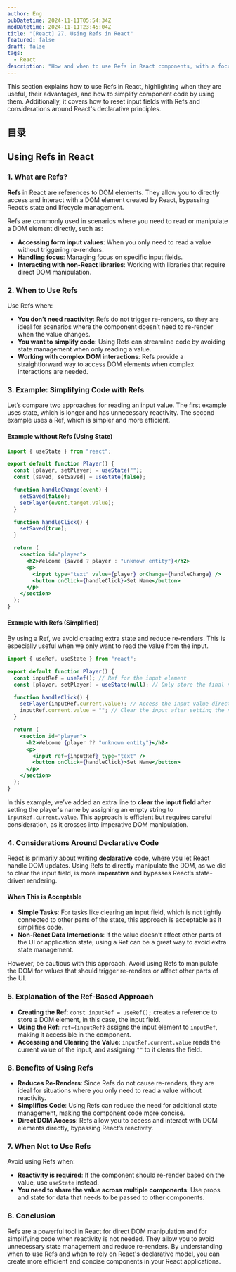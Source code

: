 ```yaml
---
author: Eng
pubDatetime: 2024-11-11T05:54:34Z
modDatetime: 2024-11-11T23:45:04Z
title: "[React] 27. Using Refs in React"
featured: false
draft: false
tags:
  - React
description: "How and when to use Refs in React components, with a focus on simplifying code for reading values and handling input resets."
---
```


This section explains how to use Refs in React, highlighting when they are useful, their advantages, and how to simplify component code by using them. Additionally, it covers how to reset input fields with Refs and considerations around React's declarative principles.

## 目录

## Using Refs in React

### 1. What are Refs?

**Refs** in React are references to DOM elements. They allow you to directly access and interact with a DOM element created by React, bypassing React’s state and lifecycle management.

Refs are commonly used in scenarios where you need to read or manipulate a DOM element directly, such as:

- **Accessing form input values**: When you only need to read a value without triggering re-renders.
- **Handling focus**: Managing focus on specific input fields.
- **Interacting with non-React libraries**: Working with libraries that require direct DOM manipulation.

### 2. When to Use Refs

Use Refs when:

- **You don’t need reactivity**: Refs do not trigger re-renders, so they are ideal for scenarios where the component doesn’t need to re-render when the value changes.
- **You want to simplify code**: Using Refs can streamline code by avoiding state management when only reading a value.
- **Working with complex DOM interactions**: Refs provide a straightforward way to access DOM elements when complex interactions are needed.

### 3. Example: Simplifying Code with Refs

Let’s compare two approaches for reading an input value. The first example uses state, which is longer and has unnecessary reactivity. The second example uses a Ref, which is simpler and more efficient.

#### Example without Refs (Using State)

```jsx
import { useState } from "react";

export default function Player() {
  const [player, setPlayer] = useState("");
  const [saved, setSaved] = useState(false);

  function handleChange(event) {
    setSaved(false);
    setPlayer(event.target.value);
  }

  function handleClick() {
    setSaved(true);
  }

  return (
    <section id="player">
      <h2>Welcome {saved ? player : "unknown entity"}</h2>
      <p>
        <input type="text" value={player} onChange={handleChange} />
        <button onClick={handleClick}>Set Name</button>
      </p>
    </section>
  );
}
```

#### Example with Refs (Simplified)

By using a Ref, we avoid creating extra state and reduce re-renders. This is especially useful when we only want to read the value from the input.

```jsx
import { useRef, useState } from "react";

export default function Player() {
  const inputRef = useRef(); // Ref for the input element
  const [player, setPlayer] = useState(null); // Only store the final name

  function handleClick() {
    setPlayer(inputRef.current.value); // Access the input value directly
    inputRef.current.value = ""; // Clear the input after setting the name
  }

  return (
    <section id="player">
      <h2>Welcome {player ?? "unknown entity"}</h2>
      <p>
        <input ref={inputRef} type="text" />
        <button onClick={handleClick}>Set Name</button>
      </p>
    </section>
  );
}
```

In this example, we’ve added an extra line to **clear the input field** after setting the player's name by assigning an empty string to `inputRef.current.value`. This approach is efficient but requires careful consideration, as it crosses into imperative DOM manipulation.

### 4. Considerations Around Declarative Code

React is primarily about writing **declarative** code, where you let React handle DOM updates. Using Refs to directly manipulate the DOM, as we did to clear the input field, is more **imperative** and bypasses React’s state-driven rendering.

#### When This is Acceptable

- **Simple Tasks**: For tasks like clearing an input field, which is not tightly connected to other parts of the state, this approach is acceptable as it simplifies code.
- **Non-React Data Interactions**: If the value doesn’t affect other parts of the UI or application state, using a Ref can be a great way to avoid extra state management.

However, be cautious with this approach. Avoid using Refs to manipulate the DOM for values that should trigger re-renders or affect other parts of the UI.

### 5. Explanation of the Ref-Based Approach

- **Creating the Ref**: `const inputRef = useRef();` creates a reference to store a DOM element, in this case, the input field.
- **Using the Ref**: `ref={inputRef}` assigns the input element to `inputRef`, making it accessible in the component.
- **Accessing and Clearing the Value**: `inputRef.current.value` reads the current value of the input, and assigning `""` to it clears the field.

### 6. Benefits of Using Refs

- **Reduces Re-Renders**: Since Refs do not cause re-renders, they are ideal for situations where you only need to read a value without reactivity.
- **Simplifies Code**: Using Refs can reduce the need for additional state management, making the component code more concise.
- **Direct DOM Access**: Refs allow you to access and interact with DOM elements directly, bypassing React’s reactivity.

### 7. When Not to Use Refs

Avoid using Refs when:

- **Reactivity is required**: If the component should re-render based on the value, use `useState` instead.
- **You need to share the value across multiple components**: Use props and state for data that needs to be passed to other components.

### 8. Conclusion

Refs are a powerful tool in React for direct DOM manipulation and for simplifying code when reactivity is not needed. They allow you to avoid unnecessary state management and reduce re-renders. By understanding when to use Refs and when to rely on React's declarative model, you can create more efficient and concise components in your React applications.

